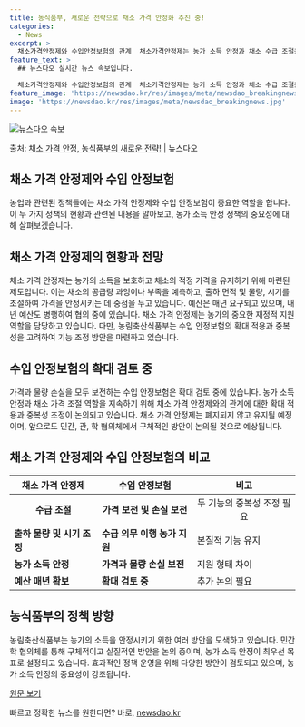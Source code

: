 ```yaml
---
title: 농식품부, 새로운 전략으로 채소 가격 안정화 추진 중!
categories:
  - News
excerpt: >
  채소가격안정제와 수입안정보험의 관계  채소가격안정제는 농가 소득 안정과 채소 수급 조절을 위한 중요한 정책입…
feature_text: >
  ## 뉴스다오 실시간 뉴스 속보입니다.

  채소가격안정제와 수입안정보험의 관계  채소가격안정제는 농가 소득 안정과 채소 수급 조절을 위한 중요한 정책입…
feature_image: 'https://newsdao.kr/res/images/meta/newsdao_breakingnews.jpg'
image: 'https://newsdao.kr/res/images/meta/newsdao_breakingnews.jpg'
---
```


![뉴스다오 속보](https://newsdao.kr/res/images/meta/newsdao_breakingnews.jpg)

<p>출처: <a href="https://newsdao.kr/4717" rel="dofollow">채소 가격 안정, 농식품부의 새로운 전략!</a> | 뉴스다오</p>

<h2 data-ke-size="size26">채소 가격 안정제와 수입 안정보험</h2>
농업과 관련된 정책들에는 채소 가격 안정제와 수입 안정보험이 중요한 역할을 합니다. 이 두 가지 정책의 현황과 관련된 내용을 알아보고, 농가 소득 안정 정책의 중요성에 대해 살펴보겠습니다.

<h2 data-ke-size="size24">채소 가격 안정제의 현황과 전망</h2>
<p data-ke-size="size16">채소 가격 안정제는 농가의 소득을 보호하고 채소의 적정 가격을 유지하기 위해 마련된 제도입니다. 이는 채소의 공급량 과잉이나 부족을 예측하고, 출하 면적 및 물량, 시기를 조절하여 가격을 안정시키는 데 중점을 두고 있습니다. 예산은 매년 요구되고 있으며, 내년 예산도 병행하여 협의 중에 있습니다. 채소 가격 안정제는 농가의 중요한 재정적 지원 역할을 담당하고 있습니다. 다만, 농림축산식품부는 수입 안정보험의 확대 적용과 중복성을 고려하여 기능 조정 방안을 마련하고 있습니다.</p>

<h2 data-ke-size="size24">수입 안정보험의 확대 검토 중</h2>
<p data-ke-size="size16">가격과 물량 손실을 모두 보전하는 수입 안정보험은 확대 검토 중에 있습니다. 농가 소득 안정과 채소 가격 조절 역할을 지속하기 위해 채소 가격 안정제와의 관계에 대한 확대 적용과 중복성 조정이 논의되고 있습니다. 채소 가격 안정제는 폐지되지 않고 유지될 예정이며, 앞으로도 민간, 관, 학 협의체에서 구체적인 방안이 논의될 것으로 예상됩니다.</p>

<h2 data-ke-size="size24">채소 가격 안정제와 수입 안정보험의 비교</h2>
<table>
	<thead>
		<tr>
			<th>채소 가격 안정제</th>
			<th>수입 안정보험</th>
			<th>비고</th>
		</tr>
	</thead>
	<tbody>
		<tr>
			<td style="text-align: center; height: 17px;"><b>수급 조절</b></td>
			<td style="text-align: center; height: 17px;"><b>가격 보전 및 손실 보전</b></td>
			<td style="text-align: center; height: 17px;">두 기능의 중복성 조정 필요</td>
		</tr>
		<tr>
			<td><b>출하 물량 및 시기 조정</b></td>
			<td><b>수급 의무 이행 농가 지원</b></td>
			<td>본질적 기능 유지</td>
		</tr>
		<tr>
			<td><b>농가 소득 안정</b></td>
			<td><b>가격과 물량 손실 보전</b></td>
			<td>지원 형태 차이</td>
		</tr>
		<tr>
			<td><b>예산 매년 확보</b></td>
			<td><b>확대 검토 중</b></td>
			<td>추가 논의 필요</td>
		</tr>
	</tbody>
</table>

<h2 data-ke-size="size24">농식품부의 정책 방향</h2>
<p data-ke-size="size16">농림축산식품부는 농가의 소득을 안정시키기 위한 여러 방안을 모색하고 있습니다. 민간학 협의체를 통해 구체적이고 실질적인 방안을 논의 중이며, 농가 소득 안정이 최우선 목표로 설정되고 있습니다. 효과적인 정책 운영을 위해 다양한 방안이 검토되고 있으며, 농가 소득 안정의 중요성이 강조됩니다.</p>

<p data-ke-size="size16"><a href="https://newsdao.kr/4717">원문 보기</a></p> 

빠르고 정확한 뉴스를 원한다면? 바로, <a href="https://newsdao.kr" rel="dofollow">newsdao.kr</a>


